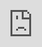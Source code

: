 ```yaml
---
title: Resolution Service API | Unstoppable Domains Developer Portal
description: This page covers the resolution service API feature for Unstoppable domains hosted by Alchemy.
---
```


# Resolution Service API

The Resolution Service provides an API for getting domain data and metadata regardless of the blockchain in which the domain is stored. The service caches blockchain events in a database for easy retrieval without accessing any blockchain APIs.

With the Resolution Service API, you can quickly build applications directly communicating with the blockchain to get UD domain data with a single API request.

## Supported Domains Endings

The Resolution Service API supports decentralized domains across two main zones:

| Name Service                   | Supported Domains                                                                      |
| ------------------------------ | -------------------------------------------------------------------------------------- |
| Zilliqa Name Service (ZNS)     | `.zil`                                                                                 |
| Unstoppable Name Service (UNS) | `.crypto`, `.nft`, `.blockchain`, `.bitcoin`, `.coin`, `.wallet,` `.888`, `.dao`, `.x` |

:::warning important
Unstoppable Domains periodically releases new domain endings, and our Resolution libraries and APIs will automatically detect and support them. Therefore, do not implement a front-end filter into your application (e.g., hard-coding domains or placing a regex filter for just .crypto, .nft, etc.). We also provide an [API endpoint to query for supported domain endings](endpoints/get-supported-tlds.md).
:::

## Getting Started With Alchemy

### Generating an API Key

Before being able to make any requests to the API, you must create an API key via the [Alchemy dashboard](https://dashboard.alchemyapi.io/).

### Making Requests to the API

All requests made to the Resolution Service API must contain the following headers:

| Header Name | Description |
| - | - |
| API KEY | The Alchemy API key as a string |

### Quickstart Guide

Here’s a guide on setting up your Alchemy account and querying the Unstoppable Domains Resolution Service API.

<div class="video-container">
<iframe src="https://www.loom.com/embed/7cd5398275e74d8ba024323985cd90c7" frameborder="0" webkitallowfullscreen mozallowfullscreen allowfullscreen style="position: absolute; top: 0; left: 0; width: 100%; height: 100%;"></iframe>
</div>

## API Endpoints Overview

| Endpoint | Short Description | Documentation |
| - | - | - |
| Get records for a domain | returns all the records attached to a domain name. | [Get Domain Records Docs](endpoints/get-records-for-a-domain.md) |
| Get records for owner addresses | returns all the domain names, records, and metadata owned by a wallet address or configured to a resolution record. | [Get Records for Owner Docs](endpoints/get-records-for-owner-addresses.md) |
| Get domain transfer events | returns the transfer history of a domain name. | [Get Domain Transfers Docs](endpoints/get-domain-transfer-events.md) |
| Get reverse record for an address | returns the reverse record of a wallet address. | [Get Reverse Record for an Address Docs](endpoints/get-reverse-record-for-address.md) |
| Get supported TLDs | returns all the domain endings supported by Unstoppable Domains. | [Get Supported TLDs Docs](endpoints/get-supported-tlds.md) |

<embed src="/snippets/_discord.md" />
